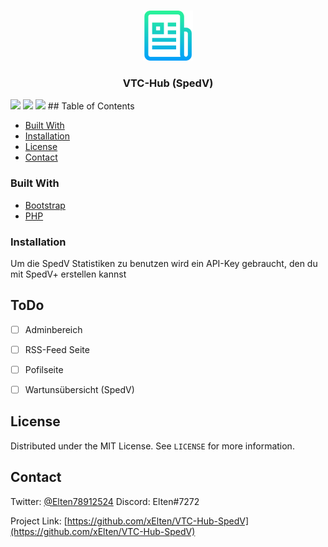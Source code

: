 <!--
*** Thanks for checking out this README Template. If you have a suggestion that would
*** make this better, please fork the repo and create a pull request or simply open
*** an issue with the tag "enhancement".
*** Thanks again! Now go create something AMAZING! :D
-->





<!-- PROJECT SHIELDS -->
<!--
*** I'm using markdown "reference style" links for readability.
*** Reference links are enclosed in brackets [ ] instead of parentheses ( ).
*** See the bottom of this document for the declaration of the reference variables
*** for contributors-url, forks-url, etc. This is an optional, concise syntax you may use.
*** https://www.markdownguide.org/basic-syntax/#reference-style-links
-->




<!-- PROJECT LOGO -->
<br />
<p align="center">
  <a href="https://github.com/othneildrew/Best-README-Template">
    <img src="images/logo.png" alt="Logo" width="80" height="80">
  </a>

<p align="center">
  

  <h3 align="center"><b>VTC-Hub (SpedV)</b></h3>


</p>
<img src="https://github.com/xElten/VTC-Hub-SpedV/blob/master/images/Screenshot_1.png" width="655">
<img src="https://github.com/xElten/VTC-Hub-SpedV/blob/master/images/Screenshot_12.png" width="655">
<img src="https://github.com/xElten/VTC-Hub-SpedV/blob/master/images/Screenshot_2.png" width="655">
<!-- TABLE OF CONTENTS -->
## Table of Contents


  * [Built With](#built-with)
  * [Installation](#installation)
* [License](#license)
* [Contact](#contact)




<!-- ABOUT THE PROJECT -->


### Built With

* [Bootstrap](https://getbootstrap.com)
* [PHP](https://www.php.net/)




<!-- GETTING STARTED -->




### Installation
Um die SpedV Statistiken zu benutzen wird ein API-Key gebraucht, den du mit SpedV+ erstellen kannst




<!-- USAGE EXAMPLES -->



<!-- ROADMAP -->




<!-- CONTRIBUTING -->
## ToDo
- [ ] Adminbereich
- [ ] RSS-Feed Seite
- [ ] Pofilseite
- [ ] Wartunsübersicht (SpedV)


<!-- LICENSE -->
## License

Distributed under the MIT License. See `LICENSE` for more information.



<!-- CONTACT -->
## Contact

Twitter: [@Elten78912524](https://twitter.com/Elten78912524) Discord: Elten#7272

Project Link: [https://github.com/xElten/VTC-Hub-SpedV](https://github.com/xElten/VTC-Hub-SpedV)







<!-- MARKDOWN LINKS & IMAGES -->
<!-- https://www.markdownguide.org/basic-syntax/#reference-style-links -->

